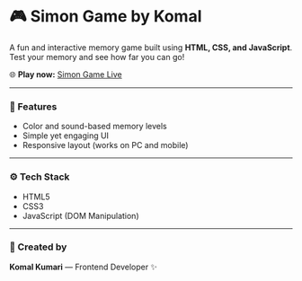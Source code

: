 # 🎮 Simon Game by Komal

A fun and interactive memory game built using **HTML, CSS, and JavaScript**.  
Test your memory and see how far you can go!

🌐 **Play now:** [Simon Game Live](https://komal2311.github.io/Simon_game/)

---

### 🧠 Features
- Color and sound-based memory levels  
- Simple yet engaging UI  
- Responsive layout (works on PC and mobile)

---

### ⚙️ Tech Stack
- HTML5  
- CSS3  
- JavaScript (DOM Manipulation)

---

### 💜 Created by
**Komal Kumari** — Frontend Developer ✨

